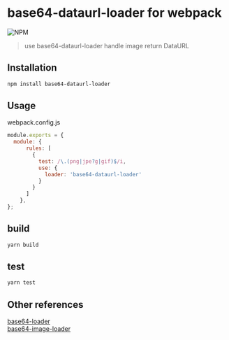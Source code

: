 
# base64-dataurl-loader for webpack


![NPM](https://img.shields.io/npm/l/base64-dataurl-loader?style=social)

> use base64-dataurl-loader handle image return DataURL

## Installation
```bash
npm install base64-dataurl-loader
```

## Usage
webpack.config.js
```javascript
module.exports = {
  module: {
      rules: [
        {
          test: /\.(png|jpe?g|gif)$/i,
          use: {
            loader: 'base64-dataurl-loader'
          }
        }
      ]
    },
};
```

## build
```bash
yarn build
```

## test

```bash
yarn test
```

## Other references
[base64-loader](https://github.com/antelle/base64-loader)    
[base64-image-loader](https://github.com/jahredhope/base64-image-loader)
